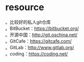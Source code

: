 # resource
。比较好的私人git仓库</br>
    。BitBucket：https://bitbucket.org/</br>
    。开源中国：http://git.oschina.net/</br>
    。GitCafe：https://gitcafe.com/</br>
    。GitLab：http://www.gitlab.org/</br>
    。coding：https://coding.net/</br>




